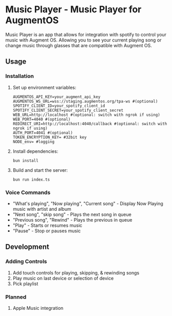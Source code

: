 # Music Player - Music Player for AugmentOS

Music Player is an app that allows for integration with spotify to control your music with Augment OS. Allowing you to see your current playing song or change music through glasses that are compatible with Augment OS.

## Usage

### Installation

1. Set up environment variables:

   ```
   AUGMENTOS_API_KEY=your_augment_api_key
   AUGMENTOS_WS_URL=wss://staging.augmentos.org/tpa-ws #(optional)
   SPOTIFY_CLIENT_ID=your_spotify_client_id
   SPOTIFY_CLIENT_SECRET=your_spotify_client_secret
   WEB_URL=http://localhost #(optional: switch with ngrok if using)
   WEB_PORT=4040 #(optional)
   REDIRECT_URI=http://localhost:4040/callback #(optional: switch with ngrok if using)
   AUTH_PORT=4041 #(optional)
   TOKEN_ENCRYPTION_KEY= #32bit key
   NODE_env= #logging
   ```
2. Install dependencies:

   ```
   bun install
   ```
3. Build and start the server:

   ```
   bun run index.ts
   ```

### Voice Commands

- "What\'s playing", "Now playing", "Current song" - Display Now Playing music with artist and album
- "Next song", "skip song" - Plays the next song in queue
- "Previous song", "Rewind" - Plays the previous in queue
- "Play" - Starts or resumes music
- "Pause" - Stop or pauses music

## Development

### Adding Controls

1. Add touch controls for playing, skipping, & rewinding songs
2. Play music on last device or selection of device
3. Pick playlist

### Planned

1. Apple Music integration
